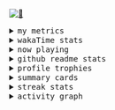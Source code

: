 [![🐙](https://hits.seeyoufarm.com/api/count/incr/badge.svg?url=https%3A%2F%2Fgithub.com%2Fktnkk%2Fhit-counter&count_bg=%23070707&title_bg=%23070707&icon=&icon_color=%23E7E7E7&title=visitors&edge_flat=true)](https://hits.seeyoufarm.com)

<details>
  <summary> <samp>my metrics</samp></summary>
  
  <br>
  
 ![🐳](https://github.com/kkhys/kkhys/blob/main/github-metrics.svg)
  
  ***
</details>

<details>
  <summary> <samp>wakaTime stats</samp></summary>
  
  <br>
  
<!--START_SECTION:waka-->
![Code Time](http://img.shields.io/badge/Code%20Time-5%2C085%20hrs%2048%20mins-blue)

**🐱 My GitHub Data** 

> 📦 5.2 MB Used in GitHub's Storage 
 > 
> 🏆 2,777 Contributions in the Year 2024
 > 
> 💼 Opted to Hire
 > 
> 📜 9 Public Repositories 
 > 
> 🔑 23 Private Repositories 
 > 
**I'm an Early 🐤** 

```text
🌞 Morning                8028 commits        ███████░░░░░░░░░░░░░░░░░░   29.48 % 
🌆 Daytime                5980 commits        █████░░░░░░░░░░░░░░░░░░░░   21.96 % 
🌃 Evening                11124 commits       ██████████░░░░░░░░░░░░░░░   40.84 % 
🌙 Night                  2103 commits        ██░░░░░░░░░░░░░░░░░░░░░░░   07.72 % 
```
📅 **I'm Most Productive on Sunday** 

```text
Monday                   3475 commits        ███░░░░░░░░░░░░░░░░░░░░░░   12.76 % 
Tuesday                  3899 commits        ████░░░░░░░░░░░░░░░░░░░░░   14.32 % 
Wednesday                3833 commits        ████░░░░░░░░░░░░░░░░░░░░░   14.07 % 
Thursday                 3731 commits        ███░░░░░░░░░░░░░░░░░░░░░░   13.70 % 
Friday                   3974 commits        ████░░░░░░░░░░░░░░░░░░░░░   14.59 % 
Saturday                 3874 commits        ████░░░░░░░░░░░░░░░░░░░░░   14.22 % 
Sunday                   4449 commits        ████░░░░░░░░░░░░░░░░░░░░░   16.34 % 
```


📊 **This Week I Spent My Time On** 

```text
🕑︎ Time Zone: Asia/Tokyo

💬 Programming Languages: 
Other                    33 hrs 48 mins      ███████████████░░░░░░░░░░   61.12 % 
Java                     11 hrs 4 mins       █████░░░░░░░░░░░░░░░░░░░░   20.01 % 
JSON                     3 hrs 44 mins       ██░░░░░░░░░░░░░░░░░░░░░░░   06.75 % 
HTML                     1 hr 22 mins        █░░░░░░░░░░░░░░░░░░░░░░░░   02.49 % 
TypeScript               1 hr 15 mins        █░░░░░░░░░░░░░░░░░░░░░░░░   02.28 % 

🔥 Editors: 
Chrome                   38 hrs 10 mins      █████████████████░░░░░░░░   68.98 % 
IntelliJ IDEA            15 hrs 3 mins       ███████░░░░░░░░░░░░░░░░░░   27.21 % 
WebStorm                 1 hr 57 mins        █░░░░░░░░░░░░░░░░░░░░░░░░   03.55 % 
DataGrip                 8 mins              ░░░░░░░░░░░░░░░░░░░░░░░░░   00.26 % 

💻 Operating System: 
Mac                      55 hrs 19 mins      █████████████████████████   100.00 % 
```


 Last Updated on 2024/11/16 18:43:18 UTC
<!--END_SECTION:waka-->
  
  ***
</details>


<details>
  <summary> <samp>now playing</samp></summary>
  
  <br>
 
 [![🐟](https://spotify-github-profile.vercel.app/api/view?uid=31ryofms4dnv7mrohhepo4c4zgqu&cover_image=true&theme=default&show_offline=false&background_color=121212&bar_color=53b14f&bar_color_cover=false)](https://open.spotify.com/user/31ryofms4dnv7mrohhepo4c4zgqu)
  
  ***
</details>

<details>
  <summary> <samp>github readme stats</samp></summary>
  
  <br>
  
 <p align="left"> 
  <img alt="🐠" src="https://github-readme-stats.vercel.app/api?username=kkhys&count_private=true&show_icons=true&theme=dark&include_all_commits=true" />
  <img alt="🐟" src="https://github-readme-stats.vercel.app/api/top-langs/?username=kkhys&layout=compact&theme=dark&langs_count=10&hide=HTML,CSS,SCSS" />
</p>
  
  ***
</details>

<details>
  <summary> <samp>profile trophies</samp></summary>
  
  <br>
  
  [![🐬](https://github-profile-trophy.vercel.app/?username=kkhys&rank=SECRET,SSS,SS,S,AAA,AA,A&theme=darkhub&row=1&margin-w=10&no-bg=true)](https://github.com/ryo-ma/github-profile-trophy)
  
  ***
</details>

<details>
  <summary> <samp>summary cards</samp></summary>
  
  <br>
  
  ![🐋](https://github-profile-summary-cards.vercel.app/api/cards/profile-details?username=kkhys&theme=github_dark)
  ![🦑](https://github-profile-summary-cards.vercel.app/api/cards/repos-per-language?username=kkhys&theme=github_dark)
  ![🦭](https://github-profile-summary-cards.vercel.app/api/cards/most-commit-language?username=kkhys&theme=github_dark)
  ![🦀](https://github-profile-summary-cards.vercel.app/api/cards/stats?username=kkhys&theme=github_dark)
  ![🦈](https://github-profile-summary-cards.vercel.app/api/cards/productive-time?username=kkhys&theme=github_dark)
  
  ***
</details>

<details>
  <summary> <samp>streak stats</samp></summary>
  
  <br>
  
  [![🐠](http://github-readme-streak-stats.herokuapp.com?user=kkhys&theme=dark)](https://git.io/streak-stats)
  
  ***
</details>

<details>
  <summary> <samp>activity graph</samp></summary>
  
  <br>
  
  [![🐡](https://github-readme-activity-graph.vercel.app/graph?username=kkhys&theme=xcode)](https://github.com/ashutosh00710/github-readme-activity-graph)
  
  ***
</details>
